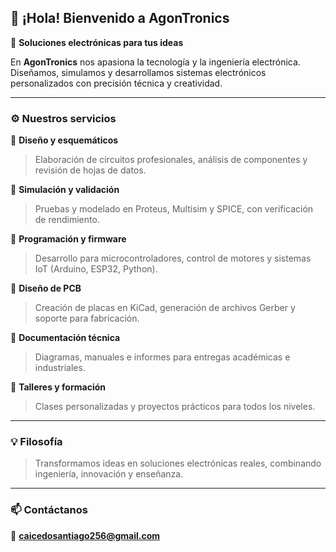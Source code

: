 ## 👋 ¡Hola! Bienvenido a **AgonTronics**

🚀 **Soluciones electrónicas para tus ideas**

En **AgonTronics** nos apasiona la tecnología y la ingeniería electrónica.  
Diseñamos, simulamos y desarrollamos sistemas electrónicos personalizados con precisión técnica y creatividad.  

---

### ⚙️ Nuestros servicios

🔹 **Diseño y esquemáticos**
> Elaboración de circuitos profesionales, análisis de componentes y revisión de hojas de datos.

🔹 **Simulación y validación**
> Pruebas y modelado en Proteus, Multisim y SPICE, con verificación de rendimiento.

🔹 **Programación y firmware**
> Desarrollo para microcontroladores, control de motores y sistemas IoT (Arduino, ESP32, Python).

🔹 **Diseño de PCB**
> Creación de placas en KiCad, generación de archivos Gerber y soporte para fabricación.

🔹 **Documentación técnica**
> Diagramas, manuales e informes para entregas académicas e industriales.

🔹 **Talleres y formación**
> Clases personalizadas y proyectos prácticos para todos los niveles.

---

### 💡 Filosofía
> Transformamos ideas en soluciones electrónicas reales, combinando ingeniería, innovación y enseñanza.

---

### 📫 Contáctanos
📧 **caicedosantiago256@gmail.com**  

